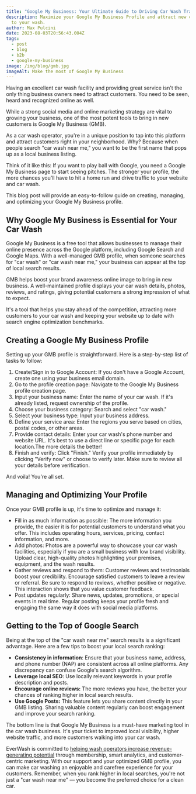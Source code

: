 ```yaml
---
title: "Google My Business: Your Ultimate Guide to Driving Car Wash Traffic"
description: Maximize your Google My Business Profile and attract new customers
  to your wash.
author: Max Pulcini
date: 2023-08-03T20:56:43.004Z
tags:
  - post
  - blog
  - b2b
  - google-my-business
image: /img/blog/gmb.jpg
imageAlt: Make the most of Google My Business
---
```

Having an excellent car wash facility and providing great service isn't the only thing business owners need to attract customers. You need to be seen, heard and recognized online as well.

While a strong social media and online marketing strategy are vital to growing your business, one of the most potent tools to bring in new customers is Google My Business (GMB). 

As a car wash operator, you're in a unique position to tap into this platform and attract customers right in your neighborhood. Why? Because when people search "car wash near me," you want to be the first name that pops up as a local business listing. 

Think of it like this: If you want to play ball with Google, you need a Google My Business page to start seeing pitches. The stronger your profile, the more chances you'll have to hit a home run and drive traffic to your website and car wash.

This blog post will provide an easy-to-follow guide on creating, managing, and optimizing your Google My Business profile.

## Why Google My Business is Essential for Your Car Wash

Google My Business is a free tool that allows businesses to manage their online presence across the Google platform, including Google Search and Google Maps. With a well-managed GMB profile, when someone searches for "car wash" or "car wash near me," your business can appear at the top of local search results.

GMB helps boost your brand awareness online image to bring in new business. A well-maintained profile displays your car wash details, photos, reviews, and ratings, giving potential customers a strong impression of what to expect. 

It's a tool that helps you stay ahead of the competition, attracting more customers to your car wash and keeping your website up to date with search engine optimization benchmarks.

## Creating a Google My Business Profile

Setting up your GMB profile is straightforward. Here is a step-by-step list of tasks to follow:

1. Create/Sign in to Google Account: If you don't have a Google Account, create one using your business email domain.
2. Go to the profile creation page: Navigate to the Google My Business profile creation page.
3. Input your business name: Enter the name of your car wash. If it's already listed, request ownership of the profile.
4. Choose your business category: Search and select "car wash."
5. Select your business type: Input your business address. 
6. Define your service area: Enter the regions you serve based on cities, postal codes, or other areas. 
7. Provide contact details: Enter your car wash's phone number and website URL. It's best to use a direct line or specific page for each location.The more details the better!
8. Finish and verify: Click "Finish." Verify your profile immediately by clicking "Verify now" or choose to verify later. Make sure to review all your details before verification.

And voila! You're all set.

## Managing and Optimizing Your Profile

Once your GMB profile is up, it's time to optimize and manage it:

* Fill in as much information as possible: The more information you provide, the easier it is for potential customers to understand what you offer. This includes operating hours, services, pricing, contact information, and more.
* Add photos: Photos are a powerful way to showcase your car wash facilities, especially if you are a small business with low brand visibility. Upload clear, high-quality photos highlighting your premises, equipment, and the wash results.
* Gather reviews and respond to them: Customer reviews and testimonials boost your credibility. Encourage satisfied customers to leave a review or referral. Be sure to respond to reviews, whether positive or negative. This interaction shows that you value customer feedback.
* Post updates regularly: Share news, updates, promotions, or special events in real time. Regular posting keeps your profile fresh and engaging the same way it does with social media platforms.

## Getting to the Top of Google Search

Being at the top of the "car wash near me" search results is a significant advantage. Here are a few tips to boost your local search ranking:

* **Consistency in information**: Ensure that your business name, address, and phone number (NAP) are consistent across all online platforms. Any discrepancy can confuse Google's search algorithm.
* **Leverage local SEO**: Use locally relevant keywords in your profile description and posts. 
* **Encourage online reviews:** The more reviews you have, the better your chances of ranking higher in local search results.
* **Use Google Posts:** This feature lets you share content directly in your GMB listing. Sharing valuable content regularly can boost engagement and improve your search ranking.

The bottom line is that Google My Business is a must-have marketing tool in the car wash business. It's your ticket to improved local visibility, higher website traffic, and more customers walking into your car wash.

EverWash is committed to [helping wash operators increase revenue-generating potential](https://www.everwash.com/wash-owners) through membership, smart analytics, and customer-centric marketing. With our support and your optimized GMB profile, you can make car washing an enjoyable and carefree experience for your customers. Remember, when you rank higher in local searches, you're not just a "car wash near me" — you become the preferred choice for a clean car.